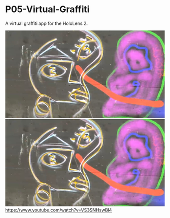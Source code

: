 # P05-Virtual-Graffiti

A virtual graffiti app for the HoloLens 2.

![Alt text](image1.jpg?raw=true "Title")
[![Watch the video](image1.jpg?raw=true "Title")](https://www.youtube.com/watch?v=VS3SNHswBl4)
https://www.youtube.com/watch?v=VS3SNHswBl4
